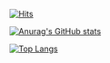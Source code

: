 [![Hits](https://hits.seeyoufarm.com/api/count/incr/badge.svg?url=https%3A%2F%2Fgithub.com%2Fchoiseonyoung%2Fhit-counter&count_bg=%23F5E1F3&title_bg=%23E7E3E3&icon=&icon_color=%23F727C1&title=hits&edge_flat=false)](https://hits.seeyoufarm.com)

[![Anurag's GitHub stats](https://github-readme-stats.vercel.app/api?username=choiseonyoung&theme=dark)](https://github.com/anuraghazra/github-readme-stats)

[![Top Langs](https://github-readme-stats.vercel.app/api/top-langs/?username=choiseonyoung&theme=dark&layout=compact)](https://github.com/anuraghazra/github-readme-stats)
